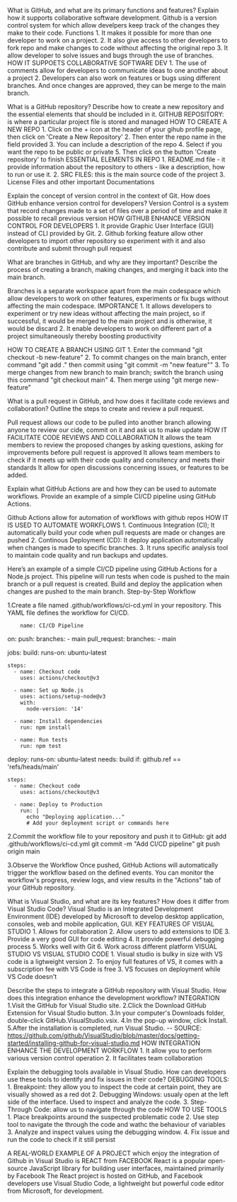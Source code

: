 What is GitHub, and what are its primary functions and features? Explain how it supports collaborative software development.
Github is a version control system for which allow develpers keep track of the changes they make to their code. 
Functions
    1. It makes it possible for more than one developer to work on a project.
    2. It also give access to other developers to fork repo and make changes to code without affecting the original repo
    3. It allow developer to solve issues and bugs through the use of branches.
HOW IT SUPPOETS COLLABORATIVE SOFTWARE DEV
    1. The use of comments allow for developers to communicate ideas to one another about a project
    2. Developers can also work on features or bugs using different branches. And once changes are approved, they can be merge to the main branch.


What is a GitHub repository? Describe how to create a new repository and the essential elements that should be included in it.
GITHUB REPOSITORY:  is where a particular project file is stored and managed
HOW TO CREATE A NEW REPO
    1. Click on the + icon at the header of your gihub profile page, then click on 'Create a New Repository'
    2. Then enter the repo name in the field provided
    3. You can include a description of the repo
    4. Select if you want the repo to be public or private
    5. Then click on the button 'Create repository' to finish
ESSENTIAL ELEMENTS IN REPO
    1. README.md file - it provide information about the repository to others - like a description, how to run or use it.
    2. SRC FILES: this is the main source code of the project
    3. License Files and other important Documentations

Explain the concept of version control in the context of Git. How does GitHub enhance version control for developers?
Version Control is a system that record changes made to a set of files over a period of time and make it possible to recall previous version
HOW GITHUB ENHANCE VERSION CONTROL FOR DEVELOPERS
    1. It provide Graphic User Interface (GUI) instead of CLI provided by Git. 
    2. Github forking feature allow other developers to import other repository so experiment with it and also contribute and submit through pull request

What are branches in GitHub, and why are they important? Describe the process of creating a branch, making changes, and merging it back into the main branch.

Branches is a separate workspace apart from the main codespace which allow developers to work on other features, experiments or fix bugs without affecting the main codespace.
IMPORTANCE
    1. It allows developers to experiment or try new ideas without affecting the main project, so if successful, it would be merged to the main project and is otherwise, it would be discard
    2. It enable developers to work on different part of a project simultaneously thereby boosting productivity

HOW TO CREATE A BRANCH USING GIT
    1. Enter the command "git checkout -b new-feature"
    2. To commit changes on the main branch, enter command "git add ." then commit using "git commit -m "new feature""
    3. To merge changes from new branch to main branch; switch the branch using this command "git checkout main"
    4. Then merge using "git merge new-feature"

What is a pull request in GitHub, and how does it facilitate code reviews and collaboration? Outline the steps to create and review a pull request.

Pull request allows our code to be pulled into another branch allowing anyone to review our cide, commit on it and ask us to make update
HOW IT FACILITATE CODE REVIEWS AND COLLABORATION
    It allows the team members to review the proposed changes by asking questions, asking for improvements before pull request is approved
    It allows team members to check if it meets up with their code quality and consitency and meets their standards
    It allow for open discussions concerning issues, or features to be added.

Explain what GitHub Actions are and how they can be used to automate workflows. Provide an example of a simple CI/CD pipeline using GitHub Actions.

Github Actions allow for automation of workflows with github repos
HOW IT IS USED TO AUTOMATE WORKFLOWS
    1. Continuous Integration (CI); It automatically build your code when pull requests are made or changes are pushed
    2. Continous Deployment (CD): It deploy application automatically when changes is made to specific branches.
    3. It runs specific analysis tool to maintain code quality and run backups and updates.

Here’s an example of a simple CI/CD pipeline using GitHub Actions for a Node.js project. This pipeline will run tests when code is pushed to the main branch or a pull request is created.
Build and deploy the application when changes are pushed to the main branch.
Step-by-Step Workflow

1.Create a file named .github/workflows/ci-cd.yml in your repository. This YAML file defines the workflow for CI/CD.

        name: CI/CD Pipeline

on:
  push:
    branches:
      - main
  pull_request:
    branches:
      - main

jobs:
  build:
    runs-on: ubuntu-latest

    steps:
      - name: Checkout code
        uses: actions/checkout@v3

      - name: Set up Node.js
        uses: actions/setup-node@v3
        with:
          node-version: '14'

      - name: Install dependencies
        run: npm install

      - name: Run tests
        run: npm test

  deploy:
    runs-on: ubuntu-latest
    needs: build
    if: github.ref == 'refs/heads/main'

    steps:
      - name: Checkout code
        uses: actions/checkout@v3

      - name: Deploy to Production
        run: |
          echo "Deploying application..."
          # Add your deployment script or commands here

2.Commit the workflow file to your repository and push it to GitHub:
    git add .github/workflows/ci-cd.yml
    git commit -m "Add CI/CD pipeline"
    git push origin main

3.Observe the Workflow
Once pushed, GitHub Actions will automatically trigger the workflow based on the defined events.
You can monitor the workflow's progress, review logs, and view results in the "Actions" tab of your GitHub repository.


What is Visual Studio, and what are its key features? How does it differ from Visual Studio Code?
Visual Studio is an Integrated Development Environment (IDE) developed by Microsoft to develop desktop application, consoles, web and mobile application, GUI.
KEY FEATURES OF VISUAL STUDIO
    1. Allows for collaboration
    2. Allow users to add extensions to IDE
    3. Provide a very good GUI for code editing
    4. It provide powerful debugging process
    5. Works well with Git
    6. Work across different platform
VISUAL STUDIO VS VISUAL STUDIO CODE
    1. Visual studio is bulky in size with VS code is a ligtweight version
    2. To enjoy full features of VS, it comes with a subscription fee with VS Code is free
    3. VS focuses on deployment while VS Code doesn't


Describe the steps to integrate a GitHub repository with Visual Studio. How does this integration enhance the development workflow?
INTEGRATION
    1.Visit the GitHub for Visual Studio site.
    2.Click the Download GitHub Extension for Visual Studio button.
    3.In your computer's Downloads folder, double-click GitHub.VisualStudio.vsix.
    4.In the pop-up window, click Install.
    5.After the installation is completed, run Visual Studio.
    -- SOURCE: https://github.com/github/VisualStudio/blob/master/docs/getting-started/installing-github-for-visual-studio.md
HOW INTEGRATION ENHANCE THE DEVELOPMENT WORKFLOW
    1. It allow you to perform various version control operation
    2. It facilitates team collaboration


Explain the debugging tools available in Visual Studio. How can developers use these tools to identify and fix issues in their code?
DEBUGGING TOOLS:
    1. Breakpoint: they allow you to inspect the code at certain point, they are visually showed as a red dot
    2. Debugging Windows: usualy open at the left side of the interface. Used to inspect and analyze the code.
    3. Step-Through Code: allow us to navigate through the code
HOW TO USE TOOLS
    1. Place breakpoints around the suspected problematic code
    2. Use step tool to navigate the through the code and wathc the behaviour of variables
    3. Analyze and inspect values using the debugging window.
    4. Fix issue and run the code to check if it still persist

A REAL-WORLD EXAMPLE OF A PROJECT which enjoy the integration of Github in Visual Studio is 
REACT from FACEBOOK
React is a popular open-source JavaScript library for building user interfaces, maintained primarily by Facebook
The React project is hosted on GitHub, and Facebook developers use Visual Studio Code, a lightweight but powerful code editor from Microsoft, for development.

